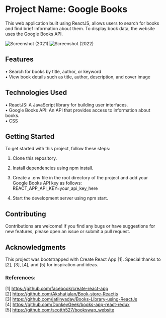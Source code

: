 # Project Name: Google Books 
This web application built using ReactJS, allows users to search for books and find brief information about them. To display book data, the website uses the Google Books API.

![Screenshot (2021)](https://user-images.githubusercontent.com/121693146/223189659-d9a3f54e-4903-4ed6-b4c3-0cd038cfdee7.png)
![Screenshot (2022)](https://user-images.githubusercontent.com/121693146/223190240-4d1fc3a8-2701-4792-ae81-f6d0c4a095e0.png)

## Features
• Search for books by title, author, or keyword  
• View book details such as title, author, description, and cover image 
## Technologies Used
• ReactJS: A JavaScript library for building user interfaces.  
• Google Books API: An API that provides access to information about books.  
• CSS
## Getting Started
To get started with this project, follow these steps:
1. Clone this repository.
2. Install dependencies using npm install.
3. Create a .env file in the root directory of the project and add your Google Books API key as follows:
REACT_APP_API_KEY=your_api_key_here

4. Start the development server using npm start.
## Contributing
Contributions are welcome! If you find any bugs or have suggestions for new features, please open an issue or submit a pull request.
## Acknowledgments
This project was bootstrapped with Create React App [1]. Special thanks to [2], [3], [4], and [5] for inspiration and ideas.
### References:  
[1] https://github.com/facebook/create-react-app  
[2] https://github.com/Akshatjalan/Book-store-Reactjs  
[3] https://github.com/jatiinyadav/Books-Library-using-ReactJs  
[4] https://github.com/DonkeyGeek/books-app-react-redux  
[5] https://github.com/scotth527/bookswap_website
